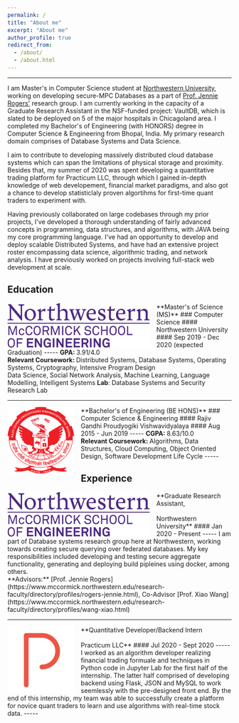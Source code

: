 ```yaml
---
permalink: /
title: "About me"
excerpt: "About me"
author_profile: true
redirect_from: 
  - /about/
  - /about.html
---
```

------
I am Master's in Computer Science student at [Northwestern University](https://www.mccormick.northwestern.edu/computer-science/), working on developing secure-MPC Databases as a part of [Prof. Jennie Rogers'](http://users.eecs.northwestern.edu/~jennie/) research group. I am currently working in the capacity of a Graduate Research Assistant in the NSF-funded project: VaultDB, which is slated to be deployed on 5 of the major hospitals in Chicagoland area. I completed my Bachelor's of Engineering (with HONORS) degree in Computer Science & Engineering from Bhopal, India. My primary research domain comprises of Database Systems and Data Science.

I aim to contribute to developing massively distributed cloud database systems which can span the limitations of physical storage and proximity. Besides that, my summer of 2020 was spent developing a quantitative trading platform for Practicum LLC, through which I gained in-depth knowledge of web developement, financial market paradigms, and also got a chance to develop statisticlaly proven algortihms for first-time quant traders to experiment with.

Having previously collaborated on large codebases through my prior projects, I've developed a thorough understanding of fairly advanced concepts in programming, data structures, and algorithms, with JAVA being my core programming language. I've had an opportunity to develop and deploy scalable Distributed Systems, and have had an extensive project roster encompassing data science, algorithmic trading, and network analysis. I have previously worked on projects involving full-stack web development at scale.

Education
-----
<img align="left" height="100" width="320" src="../images/nu.png" style="padding-right:15px">
**Master's of Science (MS)**
### Computer Science
#### Northwestern University
#### Sep 2019 - Dec 2020 (expected Graduation)
-----
<strong>GPA: </strong> 3.91/4.0 <br>
<strong>Relevant Coursework: </strong>
Distributed Systems, Database Systems, Operating Systems, Cryptography, Intensive Program Design<br>
Data Science, Social Network Analysis, Machine Learning, Language Modelling, Intelligent Systems
<strong>Lab</strong>: Database Systems and Security Research Lab

-----
<img align="left" height="150" width="150" src="../images/rgpv.png" style="padding-right:15px">
**Bachelor's of Engineering (BE HONS)**
### Computer Science & Engineering
#### Rajiv Gandhi Proudyogiki Vishwavidyalaya
#### Aug 2015 - Jun 2019 
-----
<strong>CGPA: </strong> 8.63/10.0 <br>
<strong>Relevant Coursework: </strong>
Algorithms, Data Structures, Cloud Computing, Object Oriented Design, Software Development Life Cycle
-----

Experience
-----
<img align="left" height="100" width="320" src="../images/nu.png" style="padding-right:15px">
**Graduate Research Assistant,<br><br>Northwestern University**
#### Jan 2020 - Present
-----
I am part of Database systems research group here at Northwestern, working towards creating secure querying over federated databases. My key responsibilities included developing and testing secure aggregate functionality, generating and deploying build pipleines using docker, among others.<br>
**Advisors:** [Prof. Jennie Rogers](https://www.mccormick.northwestern.edu/research-faculty/directory/profiles/rogers-jennie.html), Co-Advisor [Prof. Xiao Wang](https://www.mccormick.northwestern.edu/research-faculty/directory/profiles/wang-xiao.html) 

-----
<img align="left" height="150" width="150" src="../images/practicum.png" style="padding-right:15px">
**Quantitative Developer/Backend Intern<br><br>Practicum LLC**
#### Jul 2020 - Sept 2020
-----
I worked as an algorithm developer realizing financial trading formuale and techniques in Python code in Jupyter Lab for the first half of the internship. The latter half comprised of developing backend using Flask, JSON and MySQL to work seemlessly with the pre-designed front end. By the end of this internship, my team was able to successfully create a platform for novice quant traders to learn and use algorithms with real-time stock data.
-----
